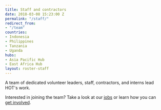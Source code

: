 ```yaml
---
title: Staff and contractors
date: 2018-03-08 15:23:00 Z
permalink: "/staff/"
redirect_from:
- "/team"
countries:
- Indonesia
- Philippines
- Tanzania
- Uganda
hubs:
- Asia Pacific Hub
- East Africa Hub
layout: roster-staff
---
```


A team of dedicated volunteer leaders, staff, contractors, and interns lead HOT's work.

Interested in joining the team? Take a look at our [jobs](/jobs) or learn how you can [get involved](/get-involved).
